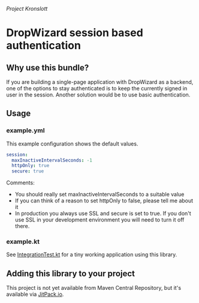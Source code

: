 *Project Kronslott*
# DropWizard session based authentication
## Why use this bundle?
If you are building a single-page application with DropWizard as a backend, 
one of the options to stay authenticated is to keep the currently signed in
user in the session. Another solution would be to use basic authentication.

## Usage

### example.yml

This example configuration shows the default values.

```yaml
session:
  maxInactiveIntervalSeconds: -1
  httpOnly: true
  secure: true
```

Comments:
- You should really set maxInactiveIntervalSeconds to a suitable value
- If you can think of a reason to set httpOnly to false, please tell me about it
- In production you always use SSL and secure is set to true.
If you don't use SSL in your development environment you will need to turn it off there.


### example.kt
 
See [IntegrationTest.kt](https://github.com/twogood/kronslott-session-auth/blob/master/src/test/kotlin/se/activout/kronslott/auth/session/IntegrationTest.kt)
for a tiny working application using this library.

## Adding this library to your project

This project is not yet available from Maven Central Repository, but it's 
available via
[JitPack.io](https://jitpack.io/#se.activout/kronslott-session-auth).
